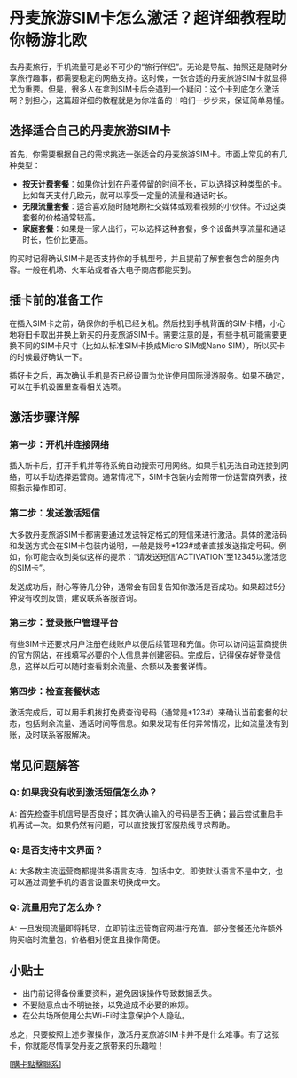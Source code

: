 # 丹麦旅游SIM卡怎么激活？超详细教程助你畅游北欧

去丹麦旅行，手机流量可是必不可少的“旅行伴侣”。无论是导航、拍照还是随时分享旅行趣事，都需要稳定的网络支持。这时候，一张合适的丹麦旅游SIM卡就显得尤为重要。但是，很多人在拿到SIM卡后会遇到一个疑问：这个卡到底怎么激活啊？别担心，这篇超详细的教程就是为你准备的！咱们一步步来，保证简单易懂。

## 选择适合自己的丹麦旅游SIM卡

首先，你需要根据自己的需求挑选一张适合的丹麦旅游SIM卡。市面上常见的有几种类型：

- **按天计费套餐**：如果你计划在丹麦停留的时间不长，可以选择这种类型的卡。比如每天支付几欧元，就可以享受一定量的流量和通话时长。
- **无限流量套餐**：适合喜欢随时随地刷社交媒体或观看视频的小伙伴。不过这类套餐的价格通常较高。
- **家庭套餐**：如果是一家人出行，可以选择这种套餐，多个设备共享流量和通话时长，性价比更高。

购买时记得确认SIM卡是否支持你的手机型号，并且提前了解套餐包含的服务内容。一般在机场、火车站或者各大电子商店都能买到。

## 插卡前的准备工作

在插入SIM卡之前，确保你的手机已经关机。然后找到手机背面的SIM卡槽，小心地将旧卡取出并换上新买的丹麦旅游SIM卡。需要注意的是，有些手机可能需要更换不同的SIM卡尺寸（比如从标准SIM卡换成Micro SIM或Nano SIM），所以买卡的时候最好确认一下。

插好卡之后，再次确认手机是否已经设置为允许使用国际漫游服务。如果不确定，可以在手机设置里查看相关选项。

## 激活步骤详解

### 第一步：开机并连接网络
插入新卡后，打开手机并等待系统自动搜索可用网络。如果手机无法自动连接到网络，可以手动选择运营商。通常情况下，SIM卡包装内会附带一份运营商列表，按照指示操作即可。

### 第二步：发送激活短信
大多数丹麦旅游SIM卡都需要通过发送特定格式的短信来进行激活。具体的激活码和发送方式会在SIM卡包装内说明，一般是拨号*123#或者直接发送指定号码。例如，你可能会收到类似这样的提示：“请发送短信‘ACTIVATION’至12345以激活您的SIM卡”。

发送成功后，耐心等待几分钟，通常会有回复告知你激活是否成功。如果超过5分钟没有收到反馈，建议联系客服咨询。

### 第三步：登录账户管理平台
有些SIM卡还要求用户注册在线账户以便后续管理和充值。你可以访问运营商提供的官方网站，在线填写必要的个人信息并创建密码。完成后，记得保存好登录信息，这样以后可以随时查看剩余流量、余额以及套餐详情。

### 第四步：检查套餐状态
激活完成后，可以用手机拨打免费查询号码（通常是*123#）来确认当前套餐的状态，包括剩余流量、通话时间等信息。如果发现有任何异常情况，比如流量没有到账，及时联系客服解决。

## 常见问题解答

### Q: 如果我没有收到激活短信怎么办？
A: 首先检查手机信号是否良好；其次确认输入的号码是否正确；最后尝试重启手机再试一次。如果仍然有问题，可以直接拨打客服热线寻求帮助。

### Q: 是否支持中文界面？
A: 大多数主流运营商都提供多语言支持，包括中文。即使默认语言不是中文，也可以通过调整手机的语言设置来切换成中文。

### Q: 流量用完了怎么办？
A: 一旦发现流量即将耗尽，立即前往运营商官网进行充值。部分套餐还允许额外购买临时流量包，价格相对便宜且操作简便。

## 小贴士

- 出门前记得备份重要资料，避免因误操作导致数据丢失。
- 不要随意点击不明链接，以免造成不必要的麻烦。
- 在公共场所使用公共Wi-Fi时注意保护个人隐私。

总之，只要按照上述步骤操作，激活丹麦旅游SIM卡并不是什么难事。有了这张卡，你就能尽情享受丹麦之旅带来的乐趣啦！

[[購卡點擊聯系](https://t.me/s/esim1088)]